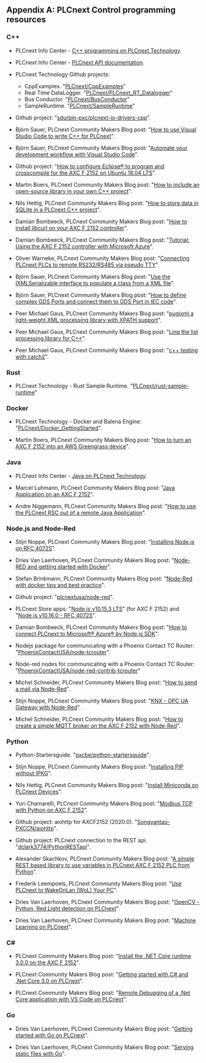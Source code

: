 ## Appendix A: PLCnext Control programming resources

### C++

* PLCnext Info Center - [C++ programming on PLCnext Technology](https://www.plcnext.help/te/Programming/Cpp/Cpp-programming.htm).

* PLCnext Info Center - [PLCnext API documentation](https://www.plcnext.help/te/Programming/Cpp/PLCnext_API_documentation.htm).

* PLCnext Technology Github projects:

  * CppExamples. "[PLCnext/CppExamples](https://github.com/PLCnext/CppExamples)"
  * Real Time DataLogger. "[PLCnext/PLCnext_RT_Datalogger](https://github.com/PLCnext/PLCnext_RT_Datalogger)"
  * Bus Conductor. "[PLCnext/BusConductor](https://github.com/PLCnext/BusConductor)"
  * SampleRuntime. "[PLCnext/SampleRuntime](https://github.com/PLCnext/SampleRuntime)"

* Github project: "[sdurbin-pxc/plcnext-io-drivers-cpp](https://github.com/sdurbin-pxc/plcnext-io-drivers-cpp)".

* Björn Sauer, PLCnext Community Makers Blog post: "[How to use Visual Studio Code to write C++ for PLCnext](https://www.plcnext-community.net/en/hn-makers-blog/365-how-to-use-visual-studio-code-to-write-c-for-plcnext.html)".

* Björn Sauer, PLCnext Community Makers Blog post: "[Automate your development workflow with Visual Studio Code](https://www.plcnext-community.net/en/hn-makers-blog/376-automate-your-development-workflow-with-visual-studio-code.html)".

* Github project: "[How to configure Eclipse® to program and crosscompile for the AXC F 2152 on Ubuntu 18.04 LTS](https://github.com/savushkin-r-d/PLCnext-howto/tree/master/HowTo%20install%20Linux%20(Ubuntu)%20tools%20for%20C%2B%2B%20programming%20with%20Eclipse%20IDE)".

* Martin Boers, PLCnext Community Makers Blog post: "[How to include an open-source library in your own C++ project](https://www.plcnext-community.net/en/hn-makers-blog/371-how-to-include-an-open-source-library-in-your-own-c-project.html)".

* Nils Hettig, PLCnext Community Makers Blog post: "[How to store data in SQLite in a PLCnext C++ project](https://www.plcnext-community.net/en/hn-makers-blog/408-how-to-store-data-in-sqlite-in-a-plcnext-c-project.html)".

* Damian Bombeeck, PLCnext Community Makers Blog post: "[How to install libcurl on your AXC F 2152 controller](https://www.plcnext-community.net/en/hn-makers-blog/429-how-to-install-libcurl-on-your-axc-f-2152-controller.html)".

* Damian Bombeeck, PLCnext Community Makers Blog post: "[Tutorial: Using the AXC F 2152 controller with Microsoft Azure](https://www.plcnext-community.net/en/hn-makers-blog/455-tutorial-using-the-axc-f-2152-controller-with-microsoft-azure.html)".

* Oliver Warneke, PLCnext Community Makers Blog post: "[Connecting PLCnext PLCs to remote RS232/RS485 via pseudo TTY](https://www.plcnext-community.net/en/hn-makers-blog/546-connect-plcnext-remotly-to-rs232-rs485-via-pseudo-tty.html)".

* Björn Sauer, PLCnext Community Makers Blog post: "[Use the IXMLSerializable interface to populate a class from a XML file](https://www.plcnext-community.net/en/hn-makers-blog/565-use-the-ixmlserializable-interface-to-populate-a-class-from-a-xml-file.html)".

* Björn Sauer, PLCnext Community Makers Blog post: "[How to define complex GDS Ports and connect them to GDS Port in IEC code](https://www.plcnext-community.net/en/hn-makers-blog/566-how-to-define-complex-gds-ports-and-connect-them-to-gds-port-in-iec-code.html)".

* Peer Michael Gaus, PLCnext Community Makers Blog post: "[pugixml a light-weight XML processing library with XPATH support](https://www.plcnext-community.net/en/hn-makers-blog/567-pugixml-a-light-weight-xml-processing-library-with-xpath-support.html)".

* Peer Michael Gaus, PLCnext Community Makers Blog post: "[Linq the list processing library for C++](https://www.plcnext-community.net/en/hn-makers-blog/568-linq-the-list-processing-library-for-c.html)".

* Peer Michael Gaus, PLCnext Community Makers Blog post: "[c++ testing with catch2](https://www.plcnext-community.net/en/hn-makers-blog/569-c-testing-with-catch2.html)".

### Rust

* PLCnext Technology - Rust Sample Runtime. "[PLCnext/rust-sample-runtime](https://github.com/PLCnext/rust-sample-runtime)"

### Docker

* PLCnext Technology - Docker and Balena Engine: "[PLCnext/Docker_GettingStarted](https://github.com/PLCnext/Docker_GettingStarted)".

* Martin Boers, PLCnext Community Makers Blog post: "[How to turn an AXC F 2152 into an AWS Greengrass device](https://www.plcnext-community.net/en/hn-makers-blog/465-how-to-turn-an-axc-f-2152-into-an-aws-greengrass-device.html)".

### Java

* PLCnext Info Center - [Java on PLCnext Technology](https://www.plcnext.help/te/Programming/Java/Java_Overview.htm).

* Marcel Luhmann, PLCnext Community Makers Blog post: "[Java Application on an AXC F 2152](https://www.plcnext-community.net/en/hn-makers-blog/422-java-application-on-an-axc-f-2152.html)".

* Andre Niggemann, PLCnext Community Makers Blog post: "[How to use the PLCnext RSC out of a remote Java Application](https://www.plcnext-community.net/en/hn-makers-blog/423-how-to-use-the-rsc-services-out-of-a-remote-java-application.html)".

### Node.js and Node-Red

* Stijn Noppe, PLCnext Community Makers Blog post: "[Installing Node.js on RFC 4072S](https://www.plcnext-community.net/en/hn-makers-blog/399-installing-node-js-on-rfc-4072s.html)".

* Dries Van Laerhoven, PLCnext Community Makers Blog post: "[Node-RED and getting started with Docker](https://www.plcnext-community.net/en/hn-makers-blog/481-node-red-and-getting-started-with-docker.html)".

* Stefan Brinkmann, PLCnext Community Makers Blog post: "[Node-Red with docker tips and best practice](https://www.plcnext-community.net/en/hn-makers-blog/482-node-red-with-docker-tips-and-best-practice.html)".

* Github project: "[plcnextusa/node-red](https://github.com/plcnextusa/node-red)".

* PLCnext Store apps: "[Node.js v10.15.3 LTS](https://www.plcnextstore.com/#/225)" (for AXC F 2152) and "[Node.js v10.16.0 - RFC 4072S](https://www.plcnextstore.com/#/239)".

* Damian Bombeeck, PLCnext Community Makers Blog post: "[How to connect PLCnext to Microsoft® Azure® by Node.js SDK](https://www.plcnext-community.net/en/hn-makers-blog/455-tutorial-using-the-axc-f-2152-controller-with-microsoft-azure.html)".

* Nodejs package for communicating with a Phoenix Contact TC Router: "[PhoenixContactUSA/node-tcrouter](https://github.com/PhoenixContactUSA/node-tcrouter)".

* Node-red nodes for communicating with a Phoenix Contact TC Router: "[PhoenixContactUSA/node-red-contrib-tcrouter](https://github.com/PhoenixContactUSA/node-red-contrib-tcrouter)"

* Michel Schneider, PLCnext Community Makers Blog post: "[How to send a mail via Node-Red](https://www.plcnext-community.net/en/hn-makers-blog/337-how-to-send-a-mail-via-node-red.html)".

* Stijn Noppe, PLCnext Community Makers Blog post: "[KNX - OPC UA Gateway with Node-Red](https://www.plcnext-community.net/en/hn-makers-blog/390-knx-opc-ua-gateway-with-node-red.html)".

* Michel Schneider, PLCnext Community Makers Blog post: "[How to create a simple MQTT broker on the AXC F 2152 with Node-Red](https://www.plcnext-community.net/en/hn-makers-blog/336-how-to-create-a-simple-mqtt-broker-on-the-axl-f-2152-with-node-red.html)".

### Python

* Python-Startersguide. "[pxcbe/python-startersguide](https://github.com/pxcbe/python-startersguide)".

* Stijn Noppe, PLCnext Community Makers Blog post: "[Installing PIP without IPKG](https://www.plcnext-community.net/en/hn-makers-blog/425-installing-pip-without-ipkg.html)".

* Nils Hettig, PLCnext Community Makers Blog post: "[Install Miniconda on PLCnext Devices](https://www.plcnext-community.net/en/hn-makers-blog/426-package-managers-for-python-on-plcnext-devices.html)".

* Yuri Chamarelli, PLCnext Community Makers Blog post: "[Modbus TCP with Python on AXC F 2152](https://www.plcnext-community.net/en/hn-makers-blog/380-modbus-tcp-with-python-on-axc-f-2152.html)".

* Github project: aiohttp for AXCF2152 (2020.0). "[Songyantao-PXCCN/aiohttp](https://github.com/Songyantao-PXCCN/aiohttp/tree/master/2020.0)".

* Github project: PLCnext connection to the REST api. "[dclark3774/PythonRESTapi](https://github.com/dclark3774/PythonRESTapi)".

* Alexander Skachkov, PLCnext Community Makers Blog post: "[A simple REST based library to use variables in PLCnext AXC F 2152 PLC from Python](https://www.plcnext-community.net/en/hn-makers-blog/549-a-simple-rest-based-library-to-use-variables-in-plcnext-axc-f-2152-plc-from-python.html)".

* Frederik Leempoels, PLCnext Community Makers Blog post: "[Use PLCnext to WakeOnLan (WoL) Your PC](https://www.plcnext-community.net/en/hn-makers-blog/554-use-plcnext-to-wakeonlan-wol-your-pc.html)".

* Dries Van Laerhoven, PLCnext Community Makers Blog post: "[OpenCV - Python, Red Light detection on PLCnext](https://www.plcnext-community.net/en/hn-makers-blog/556-containerized-opencv-python-on-plcnext.html)".

* Dries Van Laerhoven, PLCnext Community Makers Blog post: "[Machine Learning on PLCnext](https://www.plcnext-community.net/en/hn-makers-blog/588-machine-learning-on-plcnext.html)".

### C#

* PLCnext Community Makers Blog post: "[Install the .NET Core runtime 3.0.0 on the AXC F 2152](https://www.plcnext-community.net/en/hn-makers-blog/424-install-the-net-core-runtime-3-0-0-on-the-axc-f-2152.html)".

* PLCnext Community Makers Blog post: "[Getting started with C# and .Net Core 3.0 on PLCnext](https://www.plcnext-community.net/en/hn-makers-blog/456-getting-started-with-c-and-visual-studio-code-on-plcnext.html)".

* PLCnext Community Makers Blog post: "[Remote Debugging of a .Net Core application with VS Code on PLCnext](https://www.plcnext-community.net/en/hn-makers-blog/464-remote-debugging-of-a-net-core-application-with-vs-code-on-plcnext.html)".

### Go

* Dries Van Laerhoven, PLCnext Community Makers Blog post: "[Getting started with Go on PLCnext](https://www.plcnext-community.net/en/hn-makers-blog/475-getting-started-with-golang-on-plcnext.html)".

* Dries Van Laerhoven, PLCnext Community Makers Blog post: "[Serving static files with Go](https://www.plcnext-community.net/en/hn-makers-blog/526-serving-static-files-with-go.html)".
